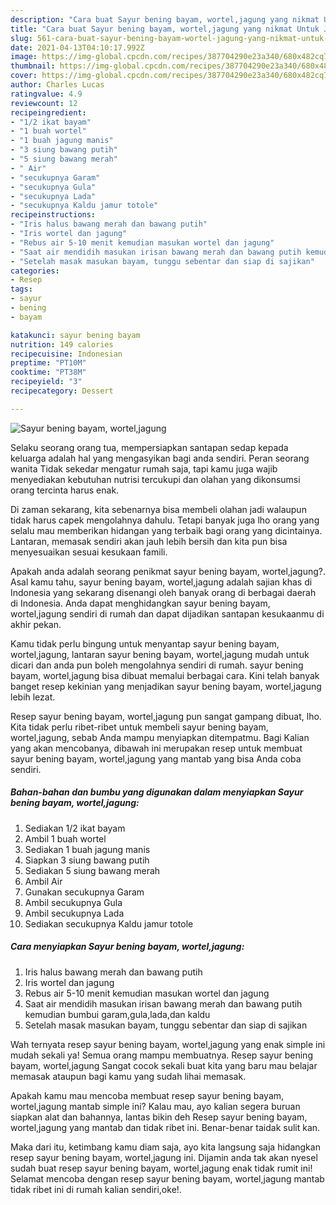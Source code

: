 ```yaml
---
description: "Cara buat Sayur bening bayam, wortel,jagung yang nikmat Untuk Jualan"
title: "Cara buat Sayur bening bayam, wortel,jagung yang nikmat Untuk Jualan"
slug: 561-cara-buat-sayur-bening-bayam-wortel-jagung-yang-nikmat-untuk-jualan
date: 2021-04-13T04:10:17.992Z
image: https://img-global.cpcdn.com/recipes/387704290e23a340/680x482cq70/sayur-bening-bayam-worteljagung-foto-resep-utama.jpg
thumbnail: https://img-global.cpcdn.com/recipes/387704290e23a340/680x482cq70/sayur-bening-bayam-worteljagung-foto-resep-utama.jpg
cover: https://img-global.cpcdn.com/recipes/387704290e23a340/680x482cq70/sayur-bening-bayam-worteljagung-foto-resep-utama.jpg
author: Charles Lucas
ratingvalue: 4.9
reviewcount: 12
recipeingredient:
- "1/2 ikat bayam"
- "1 buah wortel"
- "1 buah jagung manis"
- "3 siung bawang putih"
- "5 siung bawang merah"
- " Air"
- "secukupnya Garam"
- "secukupnya Gula"
- "secukupnya Lada"
- "secukupnya Kaldu jamur totole"
recipeinstructions:
- "Iris halus bawang merah dan bawang putih"
- "Iris wortel dan jagung"
- "Rebus air 5-10 menit kemudian masukan wortel dan jagung"
- "Saat air mendidih masukan irisan bawang merah dan bawang putih kemudian bumbui garam,gula,lada,dan kaldu"
- "Setelah masak masukan bayam, tunggu sebentar dan siap di sajikan"
categories:
- Resep
tags:
- sayur
- bening
- bayam

katakunci: sayur bening bayam 
nutrition: 149 calories
recipecuisine: Indonesian
preptime: "PT10M"
cooktime: "PT38M"
recipeyield: "3"
recipecategory: Dessert

---
```



![Sayur bening bayam, wortel,jagung](https://img-global.cpcdn.com/recipes/387704290e23a340/680x482cq70/sayur-bening-bayam-worteljagung-foto-resep-utama.jpg)

Selaku seorang orang tua, mempersiapkan santapan sedap kepada keluarga adalah hal yang mengasyikan bagi anda sendiri. Peran seorang  wanita Tidak sekedar mengatur rumah saja, tapi kamu juga wajib menyediakan kebutuhan nutrisi tercukupi dan olahan yang dikonsumsi orang tercinta harus enak.

Di zaman  sekarang, kita sebenarnya bisa membeli olahan jadi walaupun tidak harus capek mengolahnya dahulu. Tetapi banyak juga lho orang yang selalu mau memberikan hidangan yang terbaik bagi orang yang dicintainya. Lantaran, memasak sendiri akan jauh lebih bersih dan kita pun bisa menyesuaikan sesuai kesukaan famili. 



Apakah anda adalah seorang penikmat sayur bening bayam, wortel,jagung?. Asal kamu tahu, sayur bening bayam, wortel,jagung adalah sajian khas di Indonesia yang sekarang disenangi oleh banyak orang di berbagai daerah di Indonesia. Anda dapat menghidangkan sayur bening bayam, wortel,jagung sendiri di rumah dan dapat dijadikan santapan kesukaanmu di akhir pekan.

Kamu tidak perlu bingung untuk menyantap sayur bening bayam, wortel,jagung, lantaran sayur bening bayam, wortel,jagung mudah untuk dicari dan anda pun boleh mengolahnya sendiri di rumah. sayur bening bayam, wortel,jagung bisa dibuat memalui berbagai cara. Kini telah banyak banget resep kekinian yang menjadikan sayur bening bayam, wortel,jagung lebih lezat.

Resep sayur bening bayam, wortel,jagung pun sangat gampang dibuat, lho. Kita tidak perlu ribet-ribet untuk membeli sayur bening bayam, wortel,jagung, sebab Anda mampu menyiapkan ditempatmu. Bagi Kalian yang akan mencobanya, dibawah ini merupakan resep untuk membuat sayur bening bayam, wortel,jagung yang mantab yang bisa Anda coba sendiri.

<!--inarticleads1-->

##### Bahan-bahan dan bumbu yang digunakan dalam menyiapkan Sayur bening bayam, wortel,jagung:

1. Sediakan 1/2 ikat bayam
1. Ambil 1 buah wortel
1. Sediakan 1 buah jagung manis
1. Siapkan 3 siung bawang putih
1. Sediakan 5 siung bawang merah
1. Ambil  Air
1. Gunakan secukupnya Garam
1. Ambil secukupnya Gula
1. Ambil secukupnya Lada
1. Sediakan secukupnya Kaldu jamur totole




<!--inarticleads2-->

##### Cara menyiapkan Sayur bening bayam, wortel,jagung:

1. Iris halus bawang merah dan bawang putih
1. Iris wortel dan jagung
1. Rebus air 5-10 menit kemudian masukan wortel dan jagung
1. Saat air mendidih masukan irisan bawang merah dan bawang putih kemudian bumbui garam,gula,lada,dan kaldu
1. Setelah masak masukan bayam, tunggu sebentar dan siap di sajikan




Wah ternyata resep sayur bening bayam, wortel,jagung yang enak simple ini mudah sekali ya! Semua orang mampu membuatnya. Resep sayur bening bayam, wortel,jagung Sangat cocok sekali buat kita yang baru mau belajar memasak ataupun bagi kamu yang sudah lihai memasak.

Apakah kamu mau mencoba membuat resep sayur bening bayam, wortel,jagung mantab simple ini? Kalau mau, ayo kalian segera buruan siapkan alat dan bahannya, lantas bikin deh Resep sayur bening bayam, wortel,jagung yang mantab dan tidak ribet ini. Benar-benar taidak sulit kan. 

Maka dari itu, ketimbang kamu diam saja, ayo kita langsung saja hidangkan resep sayur bening bayam, wortel,jagung ini. Dijamin anda tak akan nyesel sudah buat resep sayur bening bayam, wortel,jagung enak tidak rumit ini! Selamat mencoba dengan resep sayur bening bayam, wortel,jagung mantab tidak ribet ini di rumah kalian sendiri,oke!.

